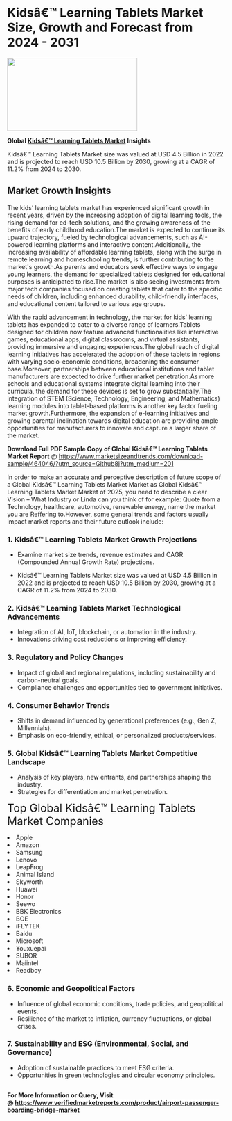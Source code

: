 <H1>Kidsâ€™ Learning Tablets Market Size, Growth and Forecast from 2024 - 2031</H1><img class="aligncenter size-medium wp-image-584254" src="https://thirdeyenews.in/wp-content/uploads/2024/09/Global-Market-Research-300x168.jpeg" alt="" width="300" height="168" /><p><strong>Global&nbsp;<a href="https://www.marketsizeandtrends.com/download-sample/464046/?utm_source=Github8j?utm_medium=201">Kidsâ€™ Learning Tablets Market</a> Insights</strong></p><p>Kidsâ€™ Learning Tablets Market size was valued at USD 4.5 Billion in 2022 and is projected to reach USD 10.5 Billion by 2030, growing at a CAGR of 11.2% from 2024 to 2030.</p><p><h2>Market Growth Insights</h2> <p>The kids’ learning tablets market has experienced significant growth in recent years, driven by the increasing adoption of digital learning tools, the rising demand for ed-tech solutions, and the growing awareness of the benefits of early childhood education.The market is expected to continue its upward trajectory, fueled by technological advancements, such as AI-powered learning platforms and interactive content.Additionally, the increasing availability of affordable learning tablets, along with the surge in remote learning and homeschooling trends, is further contributing to the market's growth.As parents and educators seek effective ways to engage young learners, the demand for specialized tablets designed for educational purposes is anticipated to rise.The market is also seeing investments from major tech companies focused on creating tablets that cater to the specific needs of children, including enhanced durability, child-friendly interfaces, and educational content tailored to various age groups.</p> <p>With the rapid advancement in technology, the market for kids' learning tablets has expanded to cater to a diverse range of learners.Tablets designed for children now feature advanced functionalities like interactive games, educational apps, digital classrooms, and virtual assistants, providing immersive and engaging experiences.The global reach of digital learning initiatives has accelerated the adoption of these tablets in regions with varying socio-economic conditions, broadening the consumer base.Moreover, partnerships between educational institutions and tablet manufacturers are expected to drive further market penetration.As more schools and educational systems integrate digital learning into their curricula, the demand for these devices is set to grow substantially.The integration of STEM (Science, Technology, Engineering, and Mathematics) learning modules into tablet-based platforms is another key factor fueling market growth.Furthermore, the expansion of e-learning initiatives and growing parental inclination towards digital education are providing ample opportunities for manufacturers to innovate and capture a larger share of the market.</p> <p><span class=""><strong>Download Full PDF Sample Copy of Global Kidsâ€™ Learning Tablets Market Report</strong> @ <a href="https://www.marketsizeandtrends.com/download-sample/464046/?utm_source=Github8j?utm_medium=201" target="_blank">https://www.marketsizeandtrends.com/download-sample/464046/?utm_source=Github8j?utm_medium=201</a></span></p><p>In order to make an accurate and perceptive description of future scope of a Global&nbsp;Kidsâ€™ Learning Tablets Market Market as Global&nbsp;Kidsâ€™ Learning Tablets Market Market of 2025, you need to describe a clear Vision &ndash; What Industry or Linda can you think of for example: Quote from a Technology, healthcare, automotive, renewable energy, name the market you are Reffering to.However, some general trends and factors usually impact market reports and their future outlook include:</p><h3>1.&nbsp;<strong>Kidsâ€™ Learning Tablets Market Growth Projections</strong></h3><ul><li>Examine market size trends, revenue estimates and CAGR (Compounded Annual Growth Rate) projections.</li><li><p>Kidsâ€™ Learning Tablets Market size was valued at USD 4.5 Billion in 2022 and is projected to reach USD 10.5 Billion by 2030, growing at a CAGR of 11.2% from 2024 to 2030.</p></li></ul><h3>2.&nbsp;<strong>Kidsâ€™ Learning Tablets Market Technological Advancements</strong></h3><ul><li>Integration of AI, IoT, blockchain, or automation in the industry.</li><li>Innovations driving cost reductions or improving efficiency.</li></ul><h3>3.&nbsp;<strong>Regulatory and Policy Changes</strong></h3><ul><li>Impact of global and regional regulations, including sustainability and carbon-neutral goals.</li><li>Compliance challenges and opportunities tied to government initiatives.</li></ul><h3>4.&nbsp;<strong>Consumer Behavior Trends</strong></h3><ul><li>Shifts in demand influenced by generational preferences (e.g., Gen Z, Millennials).</li><li>Emphasis on eco-friendly, ethical, or personalized products/services.</li></ul><h3>5.&nbsp;<strong>Global Kidsâ€™ Learning Tablets Market Competitive Landscape</strong></h3><ul><li>Analysis of key players, new entrants, and partnerships shaping the industry.</li><li>Strategies for differentiation and market penetration.</li></ul><p data-pm-slice="1 1 []"><span style="color: inherit; font-family: inherit; font-size: 25px;">Top Global Kidsâ€™ Learning Tablets Market Companies</span></p><div class="" data-test-id=""><p><li>Apple</li><li> Amazon</li><li> Samsung</li><li> Lenovo</li><li> LeapFrog</li><li> Animal Island</li><li> Skyworth</li><li> Huawei</li><li> Honor</li><li> Seewo</li><li> BBK Electronics</li><li> BOE</li><li> iFLYTEK</li><li> Baidu</li><li> Microsoft</li><li> Youxuepai</li><li> SUBOR</li><li> Maiintel</li><li> Readboy</li></p></div><h3>6.&nbsp;<strong>Economic and Geopolitical Factors</strong></h3><ul><li>Influence of global economic conditions, trade policies, and geopolitical events.</li><li>Resilience of the market to inflation, currency fluctuations, or global crises.</li></ul><h3>7.&nbsp;<strong>Sustainability and ESG (Environmental, Social, and Governance)</strong></h3><ul><li>Adoption of sustainable practices to meet ESG criteria.</li><li>Opportunities in green technologies and circular economy principles.</li></ul><h2><strong style="font-size: 14px;">For More Information or Query, Visit @&nbsp;</strong><a style="background-color: #ffffff; font-size: 14px;" href="https://www.marketsizeandtrends.com/report/kids-learning-tablets-market/" target="_blank">https://www.verifiedmarketreports.com/product/airport-passenger-boarding-bridge-market</a></h2>